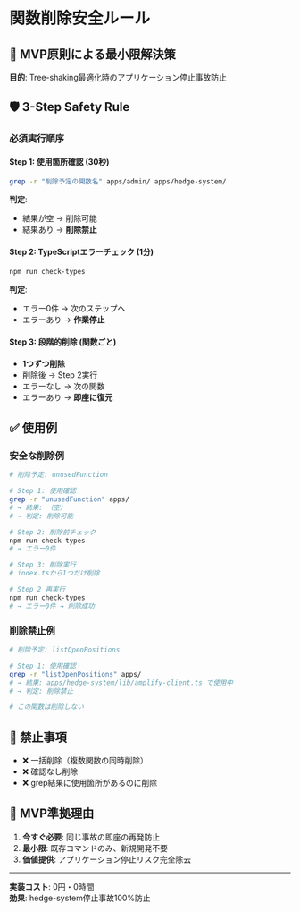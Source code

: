 # 関数削除安全ルール

## 🎯 MVP原則による最小限解決策

**目的**: Tree-shaking最適化時のアプリケーション停止事故防止

## 🛡️ **3-Step Safety Rule**

### 必須実行順序

#### **Step 1: 使用箇所確認** (30秒)
```bash
grep -r "削除予定の関数名" apps/admin/ apps/hedge-system/
```

**判定**:
- 結果が空 → 削除可能
- 結果あり → **削除禁止**

#### **Step 2: TypeScriptエラーチェック** (1分)
```bash
npm run check-types
```

**判定**:
- エラー0件 → 次のステップへ
- エラーあり → **作業停止**

#### **Step 3: 段階的削除** (関数ごと)
- **1つずつ削除**
- 削除後 → Step 2実行
- エラーなし → 次の関数
- エラーあり → **即座に復元**

## ✅ **使用例**

### 安全な削除例
```bash
# 削除予定: unusedFunction

# Step 1: 使用確認  
grep -r "unusedFunction" apps/
# → 結果: （空）
# → 判定: 削除可能

# Step 2: 削除前チェック
npm run check-types
# → エラー0件

# Step 3: 削除実行
# index.tsから1つだけ削除

# Step 2 再実行
npm run check-types
# → エラー0件 → 削除成功
```

### 削除禁止例
```bash
# 削除予定: listOpenPositions

# Step 1: 使用確認
grep -r "listOpenPositions" apps/
# → 結果: apps/hedge-system/lib/amplify-client.ts で使用中
# → 判定: 削除禁止

# この関数は削除しない
```

## 🚫 **禁止事項**

- ❌ 一括削除（複数関数の同時削除）
- ❌ 確認なし削除
- ❌ grep結果に使用箇所があるのに削除

## 🎯 **MVP準拠理由**

1. **今すぐ必要**: 同じ事故の即座の再発防止
2. **最小限**: 既存コマンドのみ、新規開発不要
3. **価値提供**: アプリケーション停止リスク完全除去

---

**実装コスト**: 0円・0時間  
**効果**: hedge-system停止事故100%防止